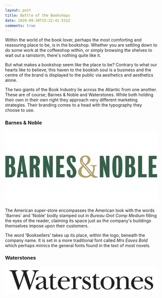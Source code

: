 ```yaml
---
layout: post
title: Battle of the Bookshops
date: 2020-09-30T15:22:41.531Z
comments: true
---
```

Within the world of the book lover, perhaps the most comforting and reassuring place to be, is in the bookshop. Whether you are settling down to do some work at the coffeeshop within, or simply browsing the shelves to wait out a rainstorm, there's nothing quite like it.

But what makes a bookshop seem like the place to be? Contrary to what our hearts like to believe, this haven to the bookish soul is a business and the centre of the brand is displayed to the public via aesthetics and aesthetics alone.

The two giants of the Book Industry lie across the Atlantic from one another. These are of course; Barnes & Noble and Waterstones. While both holding their own in their own right they approach very different marketing strategies. Their branding comes to a head with the typography they choose to use.

### Barnes & Noble

![](../uploads/barnes-noble_-logo_553x260_v1.png)

The American super-store encompasses the American look with the words 'Barnes' and 'Noble' bodly stamped out in *Bureau Grot Comp Medium* filling the eyes of the reader, claiming its space just as the company's buildings themselves impose upon their customers.

The word 'Booksellers' takes up its place, within the logo, beneath the company name. It is set in a more traditional font called *Mrs Eaves Bold* which perhaps mimics the general fonts found in the text of most novels.

### Waterstones

![](../uploads/waterstones_com_logo.png)